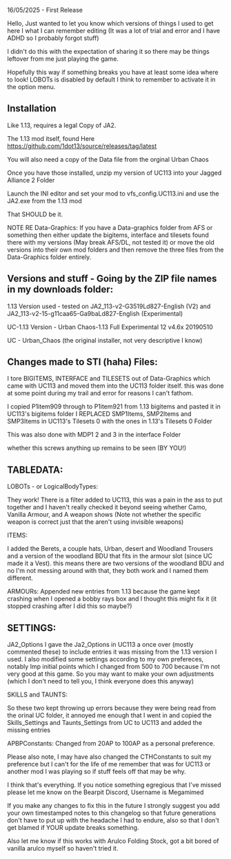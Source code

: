 16/05/2025 - First Release

Hello, Just wanted to let you know which versions of things I used to get here I what I can remember editing (It was a lot of trial and error and I have ADHD so I probably forgot stuff)

I didn't do this with the expectation of sharing it so there may be things leftover from me just playing the game.

Hopefully this way if something breaks you have at least some idea where to look!
LOBOTs is disabled by default I think to remember to activate it in the option menu.

Installation
--------------------------------------------------------------------------
Like 1.13, requires a legal Copy of JA2.

The 1.13 mod itself, found Here https://github.com/1dot13/source/releases/tag/latest

You will also need a copy of the Data file from the orginal Urban Chaos 

Once you have those installed, unzip my version of UC113 into your Jagged Alliance 2 Folder

Launch the INI editor and set your mod to vfs_config.UC113.ini and use the JA2.exe from the 1.13 mod

That SHOULD be it.

NOTE RE Data-Graphics:
If you have a Data-graphics folder from AFS or something then either update the bigitems, interface and tilesets found there with my versions (May break AFS/DL, not tested it) or move the old versions into their own mod folders and then remove the three files from the Data-Graphics folder entirely.


Versions and stuff - Going by the ZIP file names in my downloads folder:
--------------------------------------------------------------------------

1.13 Version used - tested on JA2_113-v2-G3519Ld827-English (V2) and JA2_113-v2-15-g11caa65-Ga9baLd827-English (Experimental)

UC-1.13 Version - Urban Chaos-1.13 Full Experimental 12 v4.6x 20190510

UC - Urban_Chaos (the original installer, not very descriptive I know)


Changes made to STI (haha) Files:
--------------------------------------------------------------------------

I tore BIGITEMS, INTERFACE and TILESETS out of Data-Graphics which came with UC113 and moved them into the UC113 folder itself. this was done at some point during my trail and error for reasons I can't fathom.

I copied P1item909 through to P1item921 from 1.13 bigitems and pasted it in UC113's bigitems folder
I REPLACED SMP1Items, SMP2Items and SMP3Items in UC113's Tilesets 0 with the ones in 1.13's Tilesets 0 Folder

This was also done with MDP1 2 and 3 in the interface Folder

whether this screws anything up remains to be seen (BY YOU!)


TABLEDATA:
--------------------------------------------------------------------------
LOBOTs - or LogicalBodyTypes:

They work! There is a filter added to UC113, this was a pain in the ass to put together and I haven't really checked it beyond seeing whether Camo, Vanilla Armour, and A weapon shows (Note not whether the specific weapon is correct just that the aren't using invisible weapons)

ITEMS:

I added the Berets, a couple hats, Urban, desert and Woodland Trousers and a version of the woodland BDU that fits in the armour slot (since UC made it a Vest). this means there are two versions of the woodland BDU and no I'm not messing around with that, they both work and I named them different.

ARMOURs:
Appended new entries from 1.13 because the game kept crashing when I opened a bobby rays box and I thought this might fix it (it stopped crashing after I did this so maybe?)


SETTINGS:
--------------------------------------------------------------------------
JA2_Options
I gave the Ja2_Options in UC113 a once over (mostly commented these) to include entries it was missing from the 1.13 version I used. I also modified some settings according to my own prefereces, notably Imp initial points which I changed from 500 to 700 because I'm not very good at this game. So you may want to make your own adjustments (which I don't need to tell you, I think everyone does this anyway)

SKILLS and TAUNTS:

So these two kept throwing up errors because they were being read from the orinal UC folder, it annoyed me enough that I went in and copied the Skills_Settings and Taunts_Settings from UC to UC113 and added the missing entries

APBPConstants:
Changed from 20AP to 100AP as a personal preference.

Please also note, I may have also changed the CTHConstants to suit my preference but I can't for the life of me remember that was for UC113 or another mod I was playing so if stuff feels off that may be why.

I think that's everything. If you notice something egregious that I've missed please let me know on the Bearpit Discord, Username is Megamimed

If you make any changes to fix this in the future I strongly suggest you add your own timestamped notes to this changelog so that future generations don't have to put up with the headache I had to endure, also so that I don't get blamed if YOUR update breaks something.

Also let me know if this works with Arulco Folding Stock, got a bit bored of vanilla arulco myself so haven't tried it.
